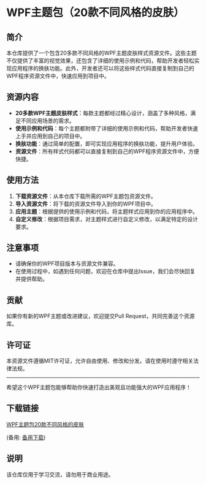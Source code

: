 # WPF主题包（20款不同风格的皮肤）

## 简介
本仓库提供了一个包含20多款不同风格的WPF主题皮肤样式资源文件。这些主题不仅提供了丰富的视觉效果，还包含了详细的使用示例和代码，帮助开发者轻松实现应用程序的换肤功能。此外，开发者还可以将这些样式代码直接复制到自己的WPF程序资源文件中，快速应用到项目中。

## 资源内容
- **20多款WPF主题皮肤样式**：每款主题都经过精心设计，涵盖了多种风格，满足不同应用场景的需求。
- **使用示例和代码**：每个主题都附带了详细的使用示例和代码，帮助开发者快速上手并应用到自己的项目中。
- **换肤功能**：通过简单的配置，即可实现应用程序的换肤功能，提升用户体验。
- **资源文件**：所有样式代码都可以直接复制到自己的WPF程序资源文件中，方便快捷。

## 使用方法
1. **下载资源文件**：从本仓库下载所需的WPF主题包资源文件。
2. **导入资源文件**：将下载的资源文件导入到你的WPF项目中。
3. **应用主题**：根据提供的使用示例和代码，将主题样式应用到你的应用程序中。
4. **自定义修改**：根据项目需求，对主题样式进行自定义修改，以满足特定的设计要求。

## 注意事项
- 请确保你的WPF项目版本与资源文件兼容。
- 在使用过程中，如遇到任何问题，欢迎在仓库中提出Issue，我们会尽快回复并提供帮助。

## 贡献
如果你有新的WPF主题或改进建议，欢迎提交Pull Request，共同完善这个资源库。

## 许可证
本资源文件遵循MIT许可证，允许自由使用、修改和分发。请在使用时遵守相关法律法规。

---
希望这个WPF主题包能够帮助你快速打造出美观且功能强大的WPF应用程序！

## 下载链接
[WPF主题包20款不同风格的皮肤](https://pan.quark.cn/s/2034d427ebb4) 

(备用: [备用下载](https://pan.baidu.com/s/1EvFf9UXAjKNCd3QImKCrdg?pwd=1234))

## 说明

该仓库仅用于学习交流，请勿用于商业用途。
